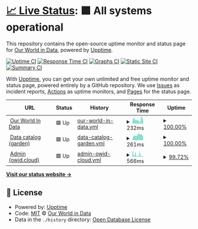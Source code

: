 # [📈 Live Status](https://owid.github.io/status): <!--live status--> **🟩 All systems operational**

This repository contains the open-source uptime monitor and status page for [Our World in Data](https://ourworldindata.org), powered by [Upptime](https://github.com/upptime/upptime).

[![Uptime CI](https://github.com/owid/status/workflows/Uptime%20CI/badge.svg)](https://github.com/owid/status/actions?query=workflow%3A%22Uptime+CI%22)
[![Response Time CI](https://github.com/owid/status/workflows/Response%20Time%20CI/badge.svg)](https://github.com/owid/status/actions?query=workflow%3A%22Response+Time+CI%22)
[![Graphs CI](https://github.com/owid/status/workflows/Graphs%20CI/badge.svg)](https://github.com/owid/status/actions?query=workflow%3A%22Graphs+CI%22)
[![Static Site CI](https://github.com/owid/status/workflows/Static%20Site%20CI/badge.svg)](https://github.com/owid/status/actions?query=workflow%3A%22Static+Site+CI%22)
[![Summary CI](https://github.com/owid/status/workflows/Summary%20CI/badge.svg)](https://github.com/owid/status/actions?query=workflow%3A%22Summary+CI%22)

With [Upptime](https://upptime.js.org), you can get your own unlimited and free uptime monitor and status page, powered entirely by a GitHub repository. We use [Issues](https://github.com/owid/status/issues) as incident reports, [Actions](https://github.com/owid/status/actions) as uptime monitors, and [Pages](https://owid.github.io/status) for the status page.

<!--start: status pages-->
<!-- This summary is generated by Upptime (https://github.com/upptime/upptime) -->
<!-- Do not edit this manually, your changes will be overwritten -->
<!-- prettier-ignore -->
| URL | Status | History | Response Time | Uptime |
| --- | ------ | ------- | ------------- | ------ |
| <img alt="" src="https://icons.duckduckgo.com/ip3/ourworldindata.org.ico" height="13"> [Our World In Data](https://ourworldindata.org/) | 🟩 Up | [our-world-in-data.yml](https://github.com/owid/status/commits/HEAD/history/our-world-in-data.yml) | <details><summary><img alt="Response time graph" src="./graphs/our-world-in-data/response-time-week.png" height="20"> 232ms</summary><br><a href="https://owid.github.io/status/history/our-world-in-data"><img alt="Response time 245" src="https://img.shields.io/endpoint?url=https%3A%2F%2Fraw.githubusercontent.com%2Fowid%2Fstatus%2FHEAD%2Fapi%2Four-world-in-data%2Fresponse-time.json"></a><br><a href="https://owid.github.io/status/history/our-world-in-data"><img alt="24-hour response time 168" src="https://img.shields.io/endpoint?url=https%3A%2F%2Fraw.githubusercontent.com%2Fowid%2Fstatus%2FHEAD%2Fapi%2Four-world-in-data%2Fresponse-time-day.json"></a><br><a href="https://owid.github.io/status/history/our-world-in-data"><img alt="7-day response time 232" src="https://img.shields.io/endpoint?url=https%3A%2F%2Fraw.githubusercontent.com%2Fowid%2Fstatus%2FHEAD%2Fapi%2Four-world-in-data%2Fresponse-time-week.json"></a><br><a href="https://owid.github.io/status/history/our-world-in-data"><img alt="30-day response time 245" src="https://img.shields.io/endpoint?url=https%3A%2F%2Fraw.githubusercontent.com%2Fowid%2Fstatus%2FHEAD%2Fapi%2Four-world-in-data%2Fresponse-time-month.json"></a><br><a href="https://owid.github.io/status/history/our-world-in-data"><img alt="1-year response time 245" src="https://img.shields.io/endpoint?url=https%3A%2F%2Fraw.githubusercontent.com%2Fowid%2Fstatus%2FHEAD%2Fapi%2Four-world-in-data%2Fresponse-time-year.json"></a></details> | <details><summary><a href="https://owid.github.io/status/history/our-world-in-data">100.00%</a></summary><a href="https://owid.github.io/status/history/our-world-in-data"><img alt="All-time uptime 100.00%" src="https://img.shields.io/endpoint?url=https%3A%2F%2Fraw.githubusercontent.com%2Fowid%2Fstatus%2FHEAD%2Fapi%2Four-world-in-data%2Fuptime.json"></a><br><a href="https://owid.github.io/status/history/our-world-in-data"><img alt="24-hour uptime 100.00%" src="https://img.shields.io/endpoint?url=https%3A%2F%2Fraw.githubusercontent.com%2Fowid%2Fstatus%2FHEAD%2Fapi%2Four-world-in-data%2Fuptime-day.json"></a><br><a href="https://owid.github.io/status/history/our-world-in-data"><img alt="7-day uptime 100.00%" src="https://img.shields.io/endpoint?url=https%3A%2F%2Fraw.githubusercontent.com%2Fowid%2Fstatus%2FHEAD%2Fapi%2Four-world-in-data%2Fuptime-week.json"></a><br><a href="https://owid.github.io/status/history/our-world-in-data"><img alt="30-day uptime 100.00%" src="https://img.shields.io/endpoint?url=https%3A%2F%2Fraw.githubusercontent.com%2Fowid%2Fstatus%2FHEAD%2Fapi%2Four-world-in-data%2Fuptime-month.json"></a><br><a href="https://owid.github.io/status/history/our-world-in-data"><img alt="1-year uptime 100.00%" src="https://img.shields.io/endpoint?url=https%3A%2F%2Fraw.githubusercontent.com%2Fowid%2Fstatus%2FHEAD%2Fapi%2Four-world-in-data%2Fuptime-year.json"></a></details>
| <img alt="" src="https://icons.duckduckgo.com/ip3/catalog.ourworldindata.org.ico" height="13"> [Data catalog (garden)](https://catalog.ourworldindata.org/catalog-garden.feather) | 🟩 Up | [data-catalog-garden.yml](https://github.com/owid/status/commits/HEAD/history/data-catalog-garden.yml) | <details><summary><img alt="Response time graph" src="./graphs/data-catalog-garden/response-time-week.png" height="20"> 261ms</summary><br><a href="https://owid.github.io/status/history/data-catalog-garden"><img alt="Response time 240" src="https://img.shields.io/endpoint?url=https%3A%2F%2Fraw.githubusercontent.com%2Fowid%2Fstatus%2FHEAD%2Fapi%2Fdata-catalog-garden%2Fresponse-time.json"></a><br><a href="https://owid.github.io/status/history/data-catalog-garden"><img alt="24-hour response time 146" src="https://img.shields.io/endpoint?url=https%3A%2F%2Fraw.githubusercontent.com%2Fowid%2Fstatus%2FHEAD%2Fapi%2Fdata-catalog-garden%2Fresponse-time-day.json"></a><br><a href="https://owid.github.io/status/history/data-catalog-garden"><img alt="7-day response time 261" src="https://img.shields.io/endpoint?url=https%3A%2F%2Fraw.githubusercontent.com%2Fowid%2Fstatus%2FHEAD%2Fapi%2Fdata-catalog-garden%2Fresponse-time-week.json"></a><br><a href="https://owid.github.io/status/history/data-catalog-garden"><img alt="30-day response time 240" src="https://img.shields.io/endpoint?url=https%3A%2F%2Fraw.githubusercontent.com%2Fowid%2Fstatus%2FHEAD%2Fapi%2Fdata-catalog-garden%2Fresponse-time-month.json"></a><br><a href="https://owid.github.io/status/history/data-catalog-garden"><img alt="1-year response time 240" src="https://img.shields.io/endpoint?url=https%3A%2F%2Fraw.githubusercontent.com%2Fowid%2Fstatus%2FHEAD%2Fapi%2Fdata-catalog-garden%2Fresponse-time-year.json"></a></details> | <details><summary><a href="https://owid.github.io/status/history/data-catalog-garden">100.00%</a></summary><a href="https://owid.github.io/status/history/data-catalog-garden"><img alt="All-time uptime 100.00%" src="https://img.shields.io/endpoint?url=https%3A%2F%2Fraw.githubusercontent.com%2Fowid%2Fstatus%2FHEAD%2Fapi%2Fdata-catalog-garden%2Fuptime.json"></a><br><a href="https://owid.github.io/status/history/data-catalog-garden"><img alt="24-hour uptime 100.00%" src="https://img.shields.io/endpoint?url=https%3A%2F%2Fraw.githubusercontent.com%2Fowid%2Fstatus%2FHEAD%2Fapi%2Fdata-catalog-garden%2Fuptime-day.json"></a><br><a href="https://owid.github.io/status/history/data-catalog-garden"><img alt="7-day uptime 100.00%" src="https://img.shields.io/endpoint?url=https%3A%2F%2Fraw.githubusercontent.com%2Fowid%2Fstatus%2FHEAD%2Fapi%2Fdata-catalog-garden%2Fuptime-week.json"></a><br><a href="https://owid.github.io/status/history/data-catalog-garden"><img alt="30-day uptime 100.00%" src="https://img.shields.io/endpoint?url=https%3A%2F%2Fraw.githubusercontent.com%2Fowid%2Fstatus%2FHEAD%2Fapi%2Fdata-catalog-garden%2Fuptime-month.json"></a><br><a href="https://owid.github.io/status/history/data-catalog-garden"><img alt="1-year uptime 100.00%" src="https://img.shields.io/endpoint?url=https%3A%2F%2Fraw.githubusercontent.com%2Fowid%2Fstatus%2FHEAD%2Fapi%2Fdata-catalog-garden%2Fuptime-year.json"></a></details>
| <img alt="" src="https://icons.duckduckgo.com/ip3/owid.cloud.ico" height="13"> [Admin (owid.cloud)](https://owid.cloud/api/health) | 🟩 Up | [admin-owid-cloud.yml](https://github.com/owid/status/commits/HEAD/history/admin-owid-cloud.yml) | <details><summary><img alt="Response time graph" src="./graphs/admin-owid-cloud/response-time-week.png" height="20"> 566ms</summary><br><a href="https://owid.github.io/status/history/admin-owid-cloud"><img alt="Response time 482" src="https://img.shields.io/endpoint?url=https%3A%2F%2Fraw.githubusercontent.com%2Fowid%2Fstatus%2FHEAD%2Fapi%2Fadmin-owid-cloud%2Fresponse-time.json"></a><br><a href="https://owid.github.io/status/history/admin-owid-cloud"><img alt="24-hour response time 649" src="https://img.shields.io/endpoint?url=https%3A%2F%2Fraw.githubusercontent.com%2Fowid%2Fstatus%2FHEAD%2Fapi%2Fadmin-owid-cloud%2Fresponse-time-day.json"></a><br><a href="https://owid.github.io/status/history/admin-owid-cloud"><img alt="7-day response time 566" src="https://img.shields.io/endpoint?url=https%3A%2F%2Fraw.githubusercontent.com%2Fowid%2Fstatus%2FHEAD%2Fapi%2Fadmin-owid-cloud%2Fresponse-time-week.json"></a><br><a href="https://owid.github.io/status/history/admin-owid-cloud"><img alt="30-day response time 482" src="https://img.shields.io/endpoint?url=https%3A%2F%2Fraw.githubusercontent.com%2Fowid%2Fstatus%2FHEAD%2Fapi%2Fadmin-owid-cloud%2Fresponse-time-month.json"></a><br><a href="https://owid.github.io/status/history/admin-owid-cloud"><img alt="1-year response time 482" src="https://img.shields.io/endpoint?url=https%3A%2F%2Fraw.githubusercontent.com%2Fowid%2Fstatus%2FHEAD%2Fapi%2Fadmin-owid-cloud%2Fresponse-time-year.json"></a></details> | <details><summary><a href="https://owid.github.io/status/history/admin-owid-cloud">99.72%</a></summary><a href="https://owid.github.io/status/history/admin-owid-cloud"><img alt="All-time uptime 99.83%" src="https://img.shields.io/endpoint?url=https%3A%2F%2Fraw.githubusercontent.com%2Fowid%2Fstatus%2FHEAD%2Fapi%2Fadmin-owid-cloud%2Fuptime.json"></a><br><a href="https://owid.github.io/status/history/admin-owid-cloud"><img alt="24-hour uptime 99.39%" src="https://img.shields.io/endpoint?url=https%3A%2F%2Fraw.githubusercontent.com%2Fowid%2Fstatus%2FHEAD%2Fapi%2Fadmin-owid-cloud%2Fuptime-day.json"></a><br><a href="https://owid.github.io/status/history/admin-owid-cloud"><img alt="7-day uptime 99.72%" src="https://img.shields.io/endpoint?url=https%3A%2F%2Fraw.githubusercontent.com%2Fowid%2Fstatus%2FHEAD%2Fapi%2Fadmin-owid-cloud%2Fuptime-week.json"></a><br><a href="https://owid.github.io/status/history/admin-owid-cloud"><img alt="30-day uptime 99.83%" src="https://img.shields.io/endpoint?url=https%3A%2F%2Fraw.githubusercontent.com%2Fowid%2Fstatus%2FHEAD%2Fapi%2Fadmin-owid-cloud%2Fuptime-month.json"></a><br><a href="https://owid.github.io/status/history/admin-owid-cloud"><img alt="1-year uptime 99.83%" src="https://img.shields.io/endpoint?url=https%3A%2F%2Fraw.githubusercontent.com%2Fowid%2Fstatus%2FHEAD%2Fapi%2Fadmin-owid-cloud%2Fuptime-year.json"></a></details>

<!--end: status pages-->

[**Visit our status website →**](https://owid.github.io/status)

## 📄 License

- Powered by: [Upptime](https://github.com/upptime/upptime)
- Code: [MIT](./LICENSE) © [Our World in Data](https://ourworldindata.org)
- Data in the `./history` directory: [Open Database License](https://opendatacommons.org/licenses/odbl/1-0/)
